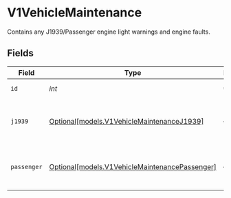# V1VehicleMaintenance

Contains any J1939/Passenger engine light warnings and engine faults.


## Fields

| Field                                                                                        | Type                                                                                         | Required                                                                                     | Description                                                                                  | Example                                                                                      |
| -------------------------------------------------------------------------------------------- | -------------------------------------------------------------------------------------------- | -------------------------------------------------------------------------------------------- | -------------------------------------------------------------------------------------------- | -------------------------------------------------------------------------------------------- |
| `id`                                                                                         | *int*                                                                                        | :heavy_check_mark:                                                                           | ID of the vehicle.                                                                           | 112                                                                                          |
| `j1939`                                                                                      | [Optional[models.V1VehicleMaintenanceJ1939]](../models/v1vehiclemaintenancej1939.md)         | :heavy_minus_sign:                                                                           | J1939 based data. Null if no data is available.                                              |                                                                                              |
| `passenger`                                                                                  | [Optional[models.V1VehicleMaintenancePassenger]](../models/v1vehiclemaintenancepassenger.md) | :heavy_minus_sign:                                                                           | Passenger vehicle data. Null if no data is available.                                        |                                                                                              |